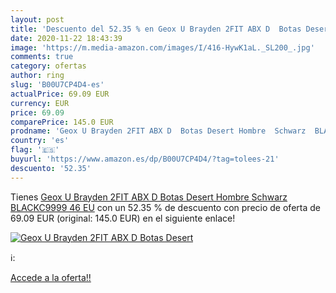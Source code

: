 ```yaml
---
layout: post
title: 'Descuento del 52.35 % en Geox U Brayden 2FIT ABX D  Botas Desert '
date: 2020-11-22 18:43:39
image: 'https://m.media-amazon.com/images/I/416-HywK1aL._SL200_.jpg'
comments: true
category: ofertas
author: ring
slug: 'B00U7CP4D4-es'
actualPrice: 69.09 EUR
currency: EUR
price: 69.09
comparePrice: 145.0 EUR
prodname: 'Geox U Brayden 2FIT ABX D  Botas Desert Hombre  Schwarz  BLACKC9999   46 EU'
country: 'es'
flag: '🇪🇸'
buyurl: 'https://www.amazon.es/dp/B00U7CP4D4/?tag=tolees-21'
descuento: '52.35'
---
```


Tienes [Geox U Brayden 2FIT ABX D  Botas Desert Hombre  Schwarz  BLACKC9999   46 EU](https://www.amazon.es/dp/B00U7CP4D4/?tag=tolees-21) con un 52.35 % de descuento con precio de oferta de 69.09 EUR (original: 145.0 EUR) en el siguiente enlace!

[![Geox U Brayden 2FIT ABX D  Botas Desert ](https://m.media-amazon.com/images/I/416-HywK1aL._SL200_.jpg)](https://www.amazon.es/dp/B00U7CP4D4/?tag=tolees-21)

ℹ️:


[Accede a la oferta!!](https://www.amazon.es/dp/B00U7CP4D4/?tag=tolees-21)
